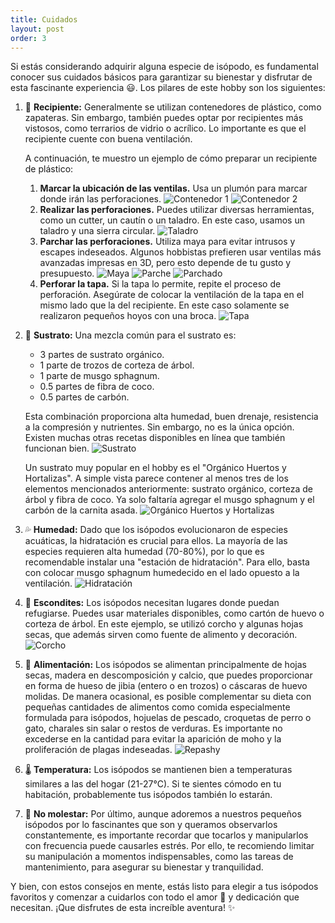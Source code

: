 ```yaml
---
title: Cuidados
layout: post
order: 3
---
```


Si estás considerando adquirir alguna especie de isópodo, es fundamental conocer sus cuidados básicos para garantizar su bienestar y disfrutar de esta fascinante experiencia 😃. Los pilares de este hobby son los siguientes:

1. 🫙 **Recipiente:** Generalmente se utilizan contenedores de plástico, como zapateras. Sin embargo, también puedes optar por recipientes más vistosos, como terrarios de vidrio o acrílico. Lo importante es que el recipiente cuente con buena ventilación.
    
    A continuación, te muestro un ejemplo de cómo preparar un recipiente de plástico:
    1. **Marcar la ubicación de las ventilas.** Usa un plumón para marcar donde irán las perforaciones.
    ![Contenedor 1](/assets/images/container/1.jpeg)
    ![Contenedor 2](/assets/images/container/2.jpeg)
    2. **Realizar las perforaciones.** Puedes utilizar diversas herramientas, como un cutter, un cautín o un taladro. En este caso, usamos un taladro y una sierra circular.
    ![Taladro](/assets/images/container/3.jpeg)
    3. **Parchar las perforaciones.** Utiliza maya para evitar intrusos y escapes indeseados. Algunos hobbistas prefieren usar ventilas más avanzadas impresas en 3D, pero esto depende de tu gusto y presupuesto.
    ![Maya](/assets/images/container/4.jpeg)
    ![Parche](/assets/images/container/5.jpeg)
    ![Parchado](/assets/images/container/6.jpeg)
    4. **Perforar la tapa.** Si la tapa lo permite, repite el proceso de perforación. Asegúrate de colocar la ventilación de la tapa en el mismo lado que la del recipiente. En este caso solamente se realizaron pequeños hoyos con una broca.
    ![Tapa](/assets/images/container/6T.jpeg)
2. 🍂 **Sustrato:**
    Una mezcla común para el sustrato es:
    - 3 partes de sustrato orgánico.
    - 1 parte de trozos de corteza de árbol.
    - 1 parte de musgo sphagnum.
    - 0.5 partes de fibra de coco.
    - 0.5 partes de carbón.

    Esta combinación proporciona alta humedad, buen drenaje, resistencia a la compresión y nutrientes. Sin embargo, no es la única opción. Existen muchas otras recetas disponibles en línea que también funcionan bien.
    ![Sustrato](/assets/images/container/7.jpeg)

    Un sustrato muy popular en el hobby es el "Orgánico Huertos y Hortalizas". A simple vista parece contener al menos tres de los elementos mencionados anteriormente: sustrato orgánico, corteza de árbol y fibra de coco. Ya solo faltaría agregar el musgo sphagnum y el carbón de la carnita asada.
    ![Orgánico Huertos y Hortalizas](/assets/images/container/sustrato.jpeg)
3. 💦 **Humedad:** Dado que los isópodos evolucionaron de especies acuáticas, la hidratación es crucial para ellos. La mayoría de las especies requieren alta humedad (70-80%), por lo que es recomendable instalar una "estación de hidratación". Para ello, basta con colocar musgo sphagnum humedecido en el lado opuesto a la ventilación.
![Hidratación](/assets/images/container/8.jpeg)
4. 🫣 **Escondites:** Los isópodos necesitan lugares donde puedan refugiarse. Puedes usar materiales disponibles, como cartón de huevo o corteza de árbol. En este ejemplo, se utilizó corcho y algunas hojas secas, que además sirven como fuente de alimento y decoración.
![Corcho](/assets/images/container/9.jpeg)
5. 🥕 **Alimentación:** Los isópodos se alimentan principalmente de hojas secas, madera en descomposición y calcio, que puedes proporcionar en forma de hueso de jibia (entero o en trozos) o cáscaras de huevo molidas. De manera ocasional, es posible complementar su dieta con pequeñas cantidades de alimentos como comida especialmente formulada para isópodos, hojuelas de pescado, croquetas de perro o gato, charales sin salar o restos de verduras. Es importante no excederse en la cantidad para evitar la aparición de moho y la proliferación de plagas indeseadas.
![Repashy](/assets/images/container/repashy.jpeg)
6. 🌡️ **Temperatura:** Los isópodos se mantienen bien a temperaturas similares a las del hogar (21-27°C). Si te sientes cómodo en tu habitación, probablemente tus isópodos también lo estarán.
7. 😬 **No molestar:** Por último, aunque adoremos a nuestros pequeños isópodos por lo fascinantes que son y queramos observarlos constantemente, es importante recordar que tocarlos y manipularlos con frecuencia puede causarles estrés. Por ello, te recomiendo limitar su manipulación a momentos indispensables, como las tareas de mantenimiento, para asegurar su bienestar y tranquilidad.


Y bien, con estos consejos en mente, estás listo para elegir a tus isópodos favoritos y comenzar a cuidarlos con todo el amor 🥰 y dedicación que necesitan. ¡Que disfrutes de esta increíble aventura! ✨
